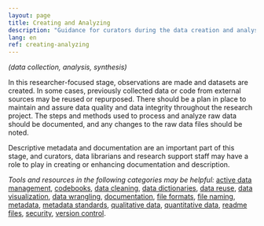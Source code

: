 ```yaml
---
layout: page
title: Creating and Analyzing
description: "Guidance for curators during the data creation and analysis stage."
lang: en
ref: creating-analyzing
---
```


*(data collection, analysis, synthesis)*

In this researcher-focused stage, observations are made and datasets are created. In some cases, previously collected data or code from external sources may be reused or repurposed. There should be a plan in place to maintain and assure data quality and data integrity throughout the research project. The steps and methods used to process and analyze raw data should be documented, and any changes to the raw data files should be noted.

Descriptive metadata and documentation are an important part of this stage, and curators, data librarians and research support staff may have a role to play in creating or enhancing documentation and description.

*Tools and resources in the following categories may be helpful:* [active data management](/en/tools-and-resources/#data+management+planning), [codebooks](/en/tools-and-resources/#codebooks), [data cleaning](/en/tools-and-resources/#data+cleaning), [data dictionaries](/en/tools-and-resources/#data+dictionaries), [data reuse](/en/tools-and-resources/#data+reuse), [data visualization](/en/tools-and-resources/#data+visualization), [data wrangling](/en/tools-and-resources/#data+wrangling), [documentation](/en/tools-and-resources/#documentation), [file formats](/en/tools-and-resources/#file+formats), [file naming](/en/tools-and-resources/#file+naming), [metadata](/en/tools-and-resources/#metadata), [metadata standards](/en/tools-and-resources/#metadata+standards), [qualitative data](/en/tools-and-resources/#qualitative+data), [quantitative data](/en/tools-and-resources/#quantitative+data), [readme files](/en/tools-and-resources/#readme+files), [security](/en/tools-and-resources/#security), [version control](/en/tools-and-resources/#version+control).

